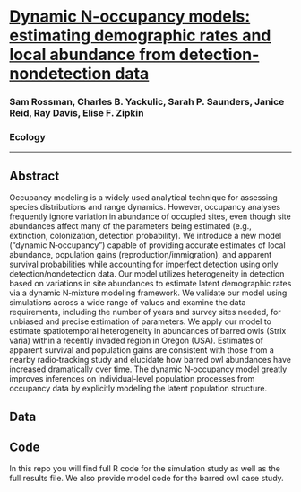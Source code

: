 # [Dynamic N-occupancy models: estimating demographic rates and local abundance from detection-nondetection data](https://esajournals.onlinelibrary.wiley.com/doi/full/10.1002/ecy.1598)

### Sam Rossman, Charles B. Yackulic, Sarah P. Saunders, Janice Reid, Ray Davis, Elise F. Zipkin

### Ecology

________________________________________________________________________________________________________________________________________

## Abstract
Occupancy modeling is a widely used analytical technique for assessing species distributions and range dynamics. However, occupancy analyses frequently ignore variation in abundance of occupied sites, even though site abundances affect many of the parameters being estimated (e.g., extinction, colonization, detection probability). We introduce a new model (“dynamic N‐occupancy”) capable of providing accurate estimates of local abundance, population gains (reproduction/immigration), and apparent survival probabilities while accounting for imperfect detection using only detection/nondetection data. Our model utilizes heterogeneity in detection based on variations in site abundances to estimate latent demographic rates via a dynamic N‐mixture modeling framework. We validate our model using simulations across a wide range of values and examine the data requirements, including the number of years and survey sites needed, for unbiased and precise estimation of parameters. We apply our model to estimate spatiotemporal heterogeneity in abundances of barred owls (Strix varia) within a recently invaded region in Oregon (USA). Estimates of apparent survival and population gains are consistent with those from a nearby radio‐tracking study and elucidate how barred owl abundances have increased dramatically over time. The dynamic N‐occupancy model greatly improves inferences on individual‐level population processes from occupancy data by explicitly modeling the latent population structure.

## Data

## Code

In this repo you will find full R code for the simulation study as well as the full results file. We also provide model code for the barred owl case study. 
